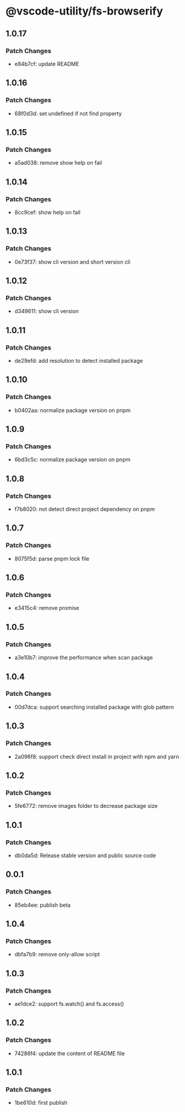 # @vscode-utility/fs-browserify

## 1.0.17

### Patch Changes

- e84b7cf: update README

## 1.0.16

### Patch Changes

- 68f0d3d: set undefined if not find property

## 1.0.15

### Patch Changes

- a5ad038: remove show help on fail

## 1.0.14

### Patch Changes

- 8cc9cef: show help on fail

## 1.0.13

### Patch Changes

- 0e73f37: show cli version and short version cli

## 1.0.12

### Patch Changes

- d349611: show cli version

## 1.0.11

### Patch Changes

- de29efd: add resolution to detect installed package

## 1.0.10

### Patch Changes

- b0402aa: normalize package version on pnpm

## 1.0.9

### Patch Changes

- 6bd3c5c: normalize package version on pnpm

## 1.0.8

### Patch Changes

- f7b8020: not detect direct project dependency on pnpm

## 1.0.7

### Patch Changes

- 8075f5d: parse pnpm lock file

## 1.0.6

### Patch Changes

- e3415c4: remove promise

## 1.0.5

### Patch Changes

- a3e10b7: improve the performance when scan package

## 1.0.4

### Patch Changes

- 00d7dca: support searching installed package with glob pattern

## 1.0.3

### Patch Changes

- 2a096f8: support check direct install in project with npm and yarn

## 1.0.2

### Patch Changes

- 5fe6772: remove images folder to decrease package size

## 1.0.1

### Patch Changes

- db0da5d: Release stable version and public source code

## 0.0.1

### Patch Changes

- 85eb4ee: publish beta

## 1.0.4

### Patch Changes

- dbfa7b9: remove only-allow script

## 1.0.3

### Patch Changes

- ae1dce2: support fs.watch() and fs.access()

## 1.0.2

### Patch Changes

- 74286f4: update the content of README file

## 1.0.1

### Patch Changes

- 1be610d: first publish
